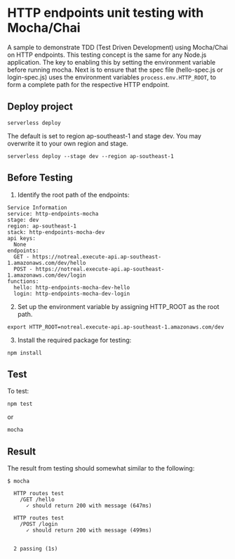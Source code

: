 # HTTP endpoints unit testing with Mocha/Chai

A sample to demonstrate TDD (Test Driven Development) using Mocha/Chai on HTTP endpoints. This testing concept is the same for any Node.js application. The key to enabling this by setting the environment variable before running mocha. Next is to ensure that the spec file (hello-spec.js or login-spec.js) uses the environment variables `process.env.HTTP_ROOT`, to form a complete path for the respective HTTP endpoint. 

## Deploy project
```
serverless deploy
```
The default is set to region ap-southeast-1 and stage dev. You may overwrite it to your own region and stage.
```
serverless deploy --stage dev --region ap-southeast-1
```

## Before Testing

1. Identify the root path of the endpoints:

```
Service Information
service: http-endpoints-mocha
stage: dev
region: ap-southeast-1
stack: http-endpoints-mocha-dev
api keys:
  None
endpoints:
  GET - https://notreal.execute-api.ap-southeast-1.amazonaws.com/dev/hello
  POST - https://notreal.execute-api.ap-southeast-1.amazonaws.com/dev/login
functions:
  hello: http-endpoints-mocha-dev-hello
  login: http-endpoints-mocha-dev-login
```

2. Set up the environment variable by assigning HTTP_ROOT as the root path. 

```
export HTTP_ROOT=notreal.execute-api.ap-southeast-1.amazonaws.com/dev
```

3. Install the required package for testing:

```
npm install
```

## Test

To test:

```
npm test
```

or 

```
mocha
```

## Result

The result from testing should somewhat similar to the following:


```
$ mocha

  HTTP routes test
    /GET /hello
      ✓ should return 200 with message (647ms)

  HTTP routes test
    /POST /login
      ✓ should return 200 with message (499ms)


  2 passing (1s)
```